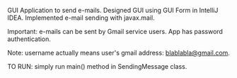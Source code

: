 GUI Application to send e-mails.
Designed GUI using GUI Form in IntelliJ IDEA.
Implemented e-mail sending with javax.mail.

Important: e-mails can be sent by Gmail service users. App has password authentication.

Note: username actually means user's gmail address: blablabla@gmail.com.

TO RUN: simply run main() method in SendingMessage class.